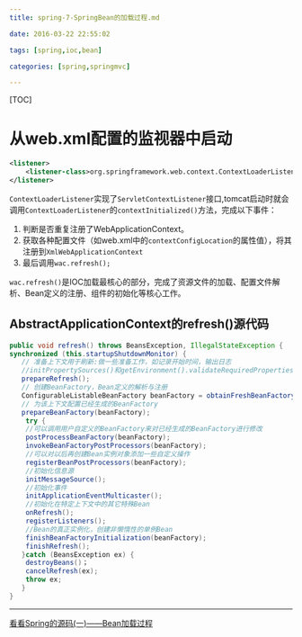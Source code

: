 ```yaml
---
title: spring-7-SpringBean的加载过程.md

date: 2016-03-22 22:55:02

tags: [spring,ioc,bean]

categories: [spring,springmvc]

---
```


[TOC]

<!--more-->

# 从web.xml配置的监视器中启动

```xml
<listener>
    <listener-class>org.springframework.web.context.ContextLoaderListener</listener-class>
</listener>
```

`ContextLoaderListener`实现了`ServletContextListener`接口,tomcat启动时就会调用`ContextLoaderListener`的`contextInitialized()`方法，完成以下事件：

1. 判断是否重复注册了WebApplicationContext。
2. 获取各种配置文件（如web.xml中的`contextConfigLocation`的属性值），将其注册到`XmlWebApplicationContext`
3. 最后调用`wac.refresh();`

`wac.refresh()`是IOC加载最核心的部分，完成了资源文件的加载、配置文件解析、Bean定义的注册、组件的初始化等核心工作。

## AbstractApplicationContext的refresh()源代码

```java
public void refresh() throws BeansException, IllegalStateException {
synchronized (this.startupShutdownMonitor) {
   // 准备上下文用于刷新:做一些准备工作，如记录开始时间，输出日志
   //initPropertySources()和getEnvironment().validateRequiredProperties()一般没干什么事。
   prepareRefresh();
   // 创建BeanFactory，Bean定义的解析与注册
   ConfigurableListableBeanFactory beanFactory = obtainFreshBeanFactory();
   // 为该上下文配置已经生成的BeanFactory
   prepareBeanFactory(beanFactory);
    try {
    //可以调用用户自定义的BeanFactory来对已经生成的BeanFactory进行修改
    postProcessBeanFactory(beanFactory);
    invokeBeanFactoryPostProcessors(beanFactory);
    //可以对以后再创建Bean实例对象添加一些自定义操作
    registerBeanPostProcessors(beanFactory);
    //初始化信息源
    initMessageSource();
    //初始化事件
    initApplicationEventMulticaster();
    //初始化在特定上下文中的其它特殊Bean
    onRefresh();
    registerListeners();
    //Bean的真正实例化，创建非懒惰性的单例Bean
    finishBeanFactoryInitialization(beanFactory);
    finishRefresh();
   }catch (BeansException ex) {
    destroyBeans()；
    cancelRefresh(ex);
    throw ex;
   }
}
```

----

[看看Spring的源码(一)——Bean加载过程](http://my.oschina.net/gongzili/blog/304101)